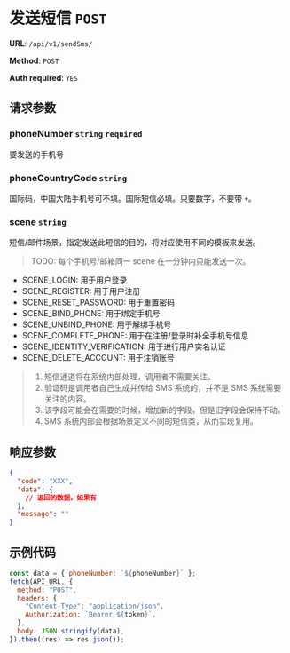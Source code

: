 # 发送短信 `POST`

**URL**: `/api/v1/sendSms/`

**Method**: `POST`

**Auth required**: `YES`

## 请求参数

### phoneNumber `string` `required`

要发送的手机号

### phoneCountryCode `string`

国际码，中国大陆手机号可不填。国际短信必填。只要数字，不要带 `+`。

### scene `string`

短信/邮件场景，指定发送此短信的目的，将对应使用不同的模板来发送。

> TODO: 每个手机号/邮箱同一 scene 在一分钟内只能发送一次。

- SCENE_LOGIN: 用于用户登录
- SCENE_REGISTER: 用于用户注册
- SCENE_RESET_PASSWORD: 用于重置密码
- SCENE_BIND_PHONE: 用于绑定手机号
- SCENE_UNBIND_PHONE: 用于解绑手机号
- SCENE_COMPLETE_PHONE: 用于在注册/登录时补全手机号信息
- SCENE_IDENTITY_VERIFICATION: 用于进行用户实名认证
- SCENE_DELETE_ACCOUNT: 用于注销账号

> 1. 短信通道将在系统内部处理，调用者不需要关注。
> 2. 验证码是调用者自己生成并传给 SMS 系统的，并不是 SMS 系统需要关注的内容。
> 3. 该字段可能会在需要的时候，增加新的字段，但是旧字段会保持不动。
> 4. SMS 系统内部会根据场景定义不同的短信类，从而实现复用。

## 响应参数

```json
{
  "code": "XXX",
  "data": {
    // 返回的数据，如果有
  },
  "message": ""
}
```

## 示例代码

```js
const data = { phoneNumber: `${phoneNumber}` };
fetch(API_URL, {
  method: "POST",
  headers: {
    "Content-Type": "application/json",
    Authorization: `Bearer ${token}`,
  },
  body: JSON.stringify(data),
}).then((res) => res.json());
```
